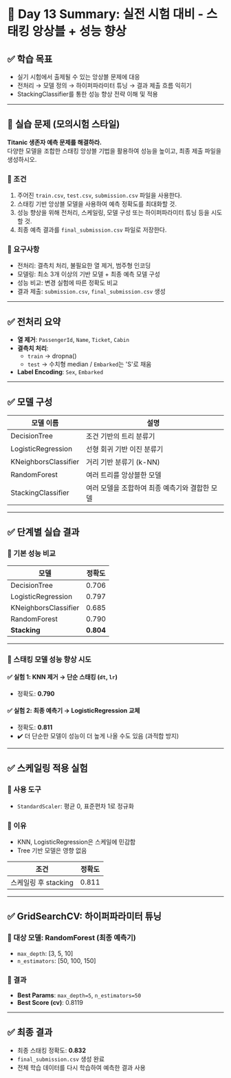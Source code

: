 # 📘 Day 13 Summary: 실전 시험 대비 - 스태킹 앙상블 + 성능 향상

## ✅ 학습 목표
- 실기 시험에서 출제될 수 있는 앙상블 문제에 대응
- 전처리 → 모델 정의 → 하이퍼파라미터 튜닝 → 결과 제출 흐름 익히기
- StackingClassifier를 통한 성능 향상 전략 이해 및 적용

---

## 🧪 실습 문제 (모의시험 스타일)

**Titanic 생존자 예측 문제를 해결하라.**  
다양한 모델을 조합한 스태킹 앙상블 기법을 활용하여 성능을 높이고, 최종 제출 파일을 생성하시오.

### 🔹 조건
1. 주어진 `train.csv`, `test.csv`, `submission.csv` 파일을 사용한다.
2. 스태킹 기반 앙상블 모델을 사용하여 예측 정확도를 최대화할 것.
3. 성능 향상을 위해 전처리, 스케일링, 모델 구성 또는 하이퍼파라미터 튜닝 등을 시도할 것.
4. 최종 예측 결과를 `final_submission.csv` 파일로 저장한다.

### 🔹 요구사항
- 전처리: 결측치 처리, 불필요한 열 제거, 범주형 인코딩
- 모델링: 최소 3개 이상의 기반 모델 + 최종 예측 모델 구성
- 성능 비교: 변경 실험에 따른 정확도 비교
- 결과 제출: `submission.csv`, `final_submission.csv` 생성

---

## ✅ 전처리 요약
- **열 제거**: `PassengerId`, `Name`, `Ticket`, `Cabin`
- **결측치 처리**: 
  - `train` → dropna()
  - `test` → 수치형 median / `Embarked`는 'S'로 채움
- **Label Encoding**: `Sex`, `Embarked`

---

## ✅ 모델 구성
| 모델 이름             | 설명                                             |
|----------------------|--------------------------------------------------|
| DecisionTree         | 조건 기반의 트리 분류기                           |
| LogisticRegression   | 선형 회귀 기반 이진 분류기                        |
| KNeighborsClassifier | 거리 기반 분류기 (k-NN)                          |
| RandomForest         | 여러 트리를 앙상블한 모델                         |
| StackingClassifier   | 여러 모델을 조합하여 최종 예측기와 결합한 모델   |

---

## ✅ 단계별 실습 결과

### 📌 기본 성능 비교
| 모델                 | 정확도         |
|----------------------|----------------|
| DecisionTree         | 0.706          |
| LogisticRegression   | 0.797          |
| KNeighborsClassifier | 0.685          |
| RandomForest         | 0.790          |
| **Stacking**         | **0.804**      |

---

### 📌 스태킹 모델 성능 향상 시도

#### ✅ 실험 1: KNN 제거 → 단순 스태킹 (`dt`, `lr`)
- 정확도: **0.790**

#### ✅ 실험 2: 최종 예측기 → LogisticRegression 교체
- 정확도: **0.811**
- ✔️ 더 단순한 모델이 성능이 더 높게 나올 수도 있음 (과적합 방지)

---

## ✅ 스케일링 적용 실험

### 🔹 사용 도구
- `StandardScaler`: 평균 0, 표준편차 1로 정규화

### 🔹 이유
- KNN, LogisticRegression은 스케일에 민감함
- Tree 기반 모델은 영향 없음

| 조건                 | 정확도         |
|----------------------|----------------|
| 스케일링 후 stacking | 0.811          |

---

## ✅ GridSearchCV: 하이퍼파라미터 튜닝

### 🔹 대상 모델: RandomForest (최종 예측기)
- `max_depth`: [3, 5, 10]
- `n_estimators`: [50, 100, 150]

### 🔹 결과
- **Best Params**: `max_depth=5`, `n_estimators=50`
- **Best Score (cv)**: 0.8119

---

## ✅ 최종 결과

- 최종 스태킹 정확도: **0.832**
- `final_submission.csv` 생성 완료
- 전체 학습 데이터를 다시 학습하여 예측한 결과 사용